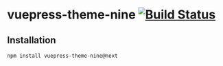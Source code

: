 # vuepress-theme-nine [![Build Status](https://travis-ci.org/NineSwordsMonster/vuepress-theme-nine.svg?branch=master)](https://travis-ci.org/NineSwordsMonster/vuepress-theme-nine)

## Installation
```sh
npm install vuepress-theme-nine@next
```

